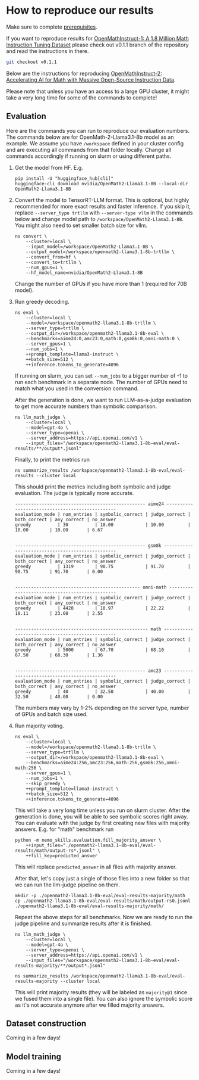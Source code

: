 # How to reproduce our results

Make sure to complete [prerequisites](/docs/prerequisites.md).

If you want to reproduce results for [OpenMathInstruct-1: A 1.8 Million Math Instruction Tuning Dataset](https://arxiv.org/abs/2402.10176)
please check out v0.1.1 branch of the repository and read the instructions in there.

```bash
git checkout v0.1.1
```

Below are the instructions for reproducing
[OpenMathInstruct-2: Accelerating AI for Math with Massive Open-Source Instruction Data](https://arxiv.org/abs/2410.01560).

Please note that unless you have an access to a large GPU cluster, it might take a very long time
for some of the commands to complete!

## Evaluation

Here are the commands you can run to reproduce our evaluation numbers.
The commands below are for OpenMath-2-Llama3.1-8b model as an example.
We assume you have `/workspace` defined in your cluster config and are
executing all commands from that folder locally. Change all commands accordingly
if running on slurm or using different paths.

1. Get the model from HF. E.g.

   ```
   pip install -U "huggingface_hub[cli]"
   huggingface-cli download nvidia/OpenMath2-Llama3.1-8B --local-dir OpenMath2-Llama3.1-8B
   ```

2. Convert the model to TensorRT-LLM format. This is optional, but highly recommended for more exact
   results and faster inference. If you skip it, replace `--server_type trtllm` with `--server-type vllm`
   in the commands below and change model path to `/workspace/OpenMath2-Llama3.1-8B`. You might also need
   to set smaller batch size for vllm.

   ```
   ns convert \
       --cluster=local \
       --input_model=/workspace/OpenMath2-Llama3.1-8B \
       --output_model=/workspace/openmath2-llama3.1-8b-trtllm \
       --convert_from=hf \
       --convert_to=trtllm \
       --num_gpus=1 \
       --hf_model_name=nvidia/OpenMath2-Llama3.1-8B
   ```

   Change the number of GPUs if you have more than 1 (required for 70B model).

3. Run greedy decoding.

   ```
   ns eval \
       --cluster=local \
       --model=/workspace/openmath2-llama3.1-8b-trtllm \
       --server_type=trtllm \
       --output_dir=/workspace/openmath2-llama3.1-8b-eval \
       --benchmarks=aime24:0,amc23:0,math:0,gsm8k:0,omni-math:0 \
       --server_gpus=1 \
       --num_jobs=1 \
       ++prompt_template=llama3-instruct \
       ++batch_size=512 \
       ++inference.tokens_to_generate=4096
   ```

   If running on slurm, you can set `--num_jobs` to a bigger number of -1 to run
   each benchmark in a separate node. The number of GPUs need to match what you used
   in the conversion command.

   After the generation is done, we want to run LLM-as-a-judge evaluation to get more
   accurate numbers than symbolic comparison.

   ```
   ns llm_math_judge \
       --cluster=local \
       --model=gpt-4o \
       --server_type=openai \
       --server_address=https://api.openai.com/v1 \
       --input_files="/workspace/openmath2-llama3.1-8b-eval/eval-results/**/output*.jsonl"
   ```

   Finally, to print the metrics run

   ```
   ns summarize_results /workspace/openmath2-llama3.1-8b-eval/eval-results --cluster local
   ```

   This should print the metrics including both symbolic and judge evaluation. The judge is typically more accurate.

   ```
   ------------------------------------------------- aime24 ------------------------------------------------
   evaluation_mode | num_entries | symbolic_correct | judge_correct | both_correct | any_correct | no_answer
   greedy          | 30          | 10.00            | 10.00         | 10.00        | 10.00       | 6.67


   ------------------------------------------------- gsm8k -------------------------------------------------
   evaluation_mode | num_entries | symbolic_correct | judge_correct | both_correct | any_correct | no_answer
   greedy          | 1319        | 90.75            | 91.70         | 90.75        | 91.70       | 0.00


   ----------------------------------------------- omni-math -----------------------------------------------
   evaluation_mode | num_entries | symbolic_correct | judge_correct | both_correct | any_correct | no_answer
   greedy          | 4428        | 18.97            | 22.22         | 18.11        | 23.08       | 2.55


   -------------------------------------------------- math -------------------------------------------------
   evaluation_mode | num_entries | symbolic_correct | judge_correct | both_correct | any_correct | no_answer
   greedy          | 5000        | 67.70            | 68.10         | 67.50        | 68.30       | 1.36


   ------------------------------------------------- amc23 -------------------------------------------------
   evaluation_mode | num_entries | symbolic_correct | judge_correct | both_correct | any_correct | no_answer
   greedy          | 40          | 32.50            | 40.00         | 32.50        | 40.00       | 0.00
   ```

   The numbers may vary by 1-2% depending on the server type, number of GPUs and batch size used.

4. Run majority voting.

   ```
   ns eval \
       --cluster=local \
       --model=/workspace/openmath2-llama3.1-8b-trtllm \
       --server_type=trtllm \
       --output_dir=/workspace/openmath2-llama3.1-8b-eval \
       --benchmarks=aime24:256,amc23:256,math:256,gsm8k:256,omni-math:256 \
       --server_gpus=1 \
       --num_jobs=1 \
       --skip_greedy \
       ++prompt_template=llama3-instruct \
       ++batch_size=512 \
       ++inference.tokens_to_generate=4096
   ```

   This will take a very long time unless you run on slurm cluster. After the generation is done, you will be able
   to see symbolic scores right away. You can evaluate with the judge by first creating new files with majority
   answers. E.g. for "math" benchmark run

   ```
   python -m nemo_skills.evaluation.fill_majority_answer \
       ++input_files="./openmath2-llama3.1-8b-eval/eval-results/math/output-rs*.jsonl" \
       ++fill_key=predicted_answer
   ```

   This will replace `predicted_answer` in all files with majority answer.

   After that, let's copy just a single of those files into a new folder so that we can run the llm-judge pipeline
   on them.

   ```
   mkdir -p ./openmath2-llama3.1-8b-eval/eval-results-majority/math
   cp ./openmath2-llama3.1-8b-eval/eval-results/math/output-rs0.jsonl ./openmath2-llama3.1-8b-eval/eval-results-majority/math/
   ```

   Repeat the above steps for all benchmarks. Now we are ready to run the judge pipeline and summarize results
   after it is finished.

   ```
   ns llm_math_judge \
       --cluster=local \
       --model=gpt-4o \
       --server_type=openai \
       --server_address=https://api.openai.com/v1 \
       --input_files="/workspace/openmath2-llama3.1-8b-eval/eval-results-majority/**/output*.jsonl"
   ```

   ```
   ns summarize_results /workspace/openmath2-llama3.1-8b-eval/eval-results-majority --cluster local
   ```

   This will print majority results (they will be labeled as `majority@1` since we fused them into a single file).
   You can also ignore the symbolic score as it's not accurate anymore after we filled majority answers.

## Dataset construction

Coming in a few days!


## Model training

Coming in a few days!